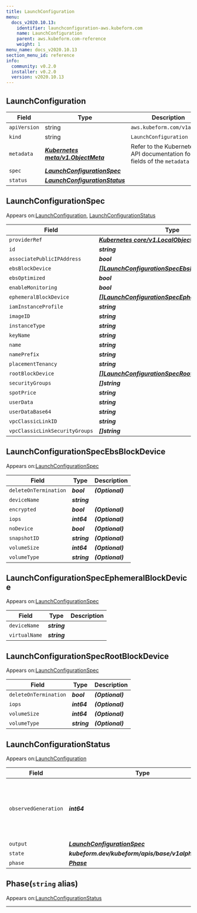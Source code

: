 ```yaml
---
title: LaunchConfiguration
menu:
  docs_v2020.10.13:
    identifier: launchconfiguration-aws.kubeform.com
    name: LaunchConfiguration
    parent: aws.kubeform.com-reference
    weight: 1
menu_name: docs_v2020.10.13
section_menu_id: reference
info:
  community: v0.2.0
  installer: v0.2.0
  version: v2020.10.13
---
```


## LaunchConfiguration
| Field | Type | Description |
| ------ | ----- | ----------- |
| `apiVersion` | string | `aws.kubeform.com/v1alpha1` |
|    `kind` | string | `LaunchConfiguration` |
| `metadata` | ***[Kubernetes meta/v1.ObjectMeta](https://kubernetes.io/docs/reference/generated/kubernetes-api/v1.13/#objectmeta-v1-meta)***|Refer to the Kubernetes API documentation for the fields of the `metadata` field.|
| `spec` | ***[LaunchConfigurationSpec](#launchconfigurationspec)***||
| `status` | ***[LaunchConfigurationStatus](#launchconfigurationstatus)***||
## LaunchConfigurationSpec

Appears on:[LaunchConfiguration](#launchconfiguration), [LaunchConfigurationStatus](#launchconfigurationstatus)

| Field | Type | Description |
| ------ | ----- | ----------- |
| `providerRef` | ***[Kubernetes core/v1.LocalObjectReference](https://kubernetes.io/docs/reference/generated/kubernetes-api/v1.13/#localobjectreference-v1-core)***||
| `id` | ***string***||
| `associatePublicIPAddress` | ***bool***| ***(Optional)*** |
| `ebsBlockDevice` | ***[[]LaunchConfigurationSpecEbsBlockDevice](#launchconfigurationspecebsblockdevice)***| ***(Optional)*** |
| `ebsOptimized` | ***bool***| ***(Optional)*** |
| `enableMonitoring` | ***bool***| ***(Optional)*** |
| `ephemeralBlockDevice` | ***[[]LaunchConfigurationSpecEphemeralBlockDevice](#launchconfigurationspecephemeralblockdevice)***| ***(Optional)*** |
| `iamInstanceProfile` | ***string***| ***(Optional)*** |
| `imageID` | ***string***||
| `instanceType` | ***string***||
| `keyName` | ***string***| ***(Optional)*** |
| `name` | ***string***| ***(Optional)*** |
| `namePrefix` | ***string***| ***(Optional)*** |
| `placementTenancy` | ***string***| ***(Optional)*** |
| `rootBlockDevice` | ***[[]LaunchConfigurationSpecRootBlockDevice](#launchconfigurationspecrootblockdevice)***| ***(Optional)*** |
| `securityGroups` | ***[]string***| ***(Optional)*** |
| `spotPrice` | ***string***| ***(Optional)*** |
| `userData` | ***string***| ***(Optional)*** |
| `userDataBase64` | ***string***| ***(Optional)*** |
| `vpcClassicLinkID` | ***string***| ***(Optional)*** |
| `vpcClassicLinkSecurityGroups` | ***[]string***| ***(Optional)*** |
## LaunchConfigurationSpecEbsBlockDevice

Appears on:[LaunchConfigurationSpec](#launchconfigurationspec)

| Field | Type | Description |
| ------ | ----- | ----------- |
| `deleteOnTermination` | ***bool***| ***(Optional)*** |
| `deviceName` | ***string***||
| `encrypted` | ***bool***| ***(Optional)*** |
| `iops` | ***int64***| ***(Optional)*** |
| `noDevice` | ***bool***| ***(Optional)*** |
| `snapshotID` | ***string***| ***(Optional)*** |
| `volumeSize` | ***int64***| ***(Optional)*** |
| `volumeType` | ***string***| ***(Optional)*** |
## LaunchConfigurationSpecEphemeralBlockDevice

Appears on:[LaunchConfigurationSpec](#launchconfigurationspec)

| Field | Type | Description |
| ------ | ----- | ----------- |
| `deviceName` | ***string***||
| `virtualName` | ***string***||
## LaunchConfigurationSpecRootBlockDevice

Appears on:[LaunchConfigurationSpec](#launchconfigurationspec)

| Field | Type | Description |
| ------ | ----- | ----------- |
| `deleteOnTermination` | ***bool***| ***(Optional)*** |
| `iops` | ***int64***| ***(Optional)*** |
| `volumeSize` | ***int64***| ***(Optional)*** |
| `volumeType` | ***string***| ***(Optional)*** |
## LaunchConfigurationStatus

Appears on:[LaunchConfiguration](#launchconfiguration)

| Field | Type | Description |
| ------ | ----- | ----------- |
| `observedGeneration` | ***int64***| ***(Optional)*** Resource generation, which is updated on mutation by the API Server.|
| `output` | ***[LaunchConfigurationSpec](#launchconfigurationspec)***| ***(Optional)*** |
| `state` | ***kubeform.dev/kubeform/apis/base/v1alpha1.State***| ***(Optional)*** |
| `phase` | ***[Phase](#phase)***| ***(Optional)*** |
## Phase(`string` alias)

Appears on:[LaunchConfigurationStatus](#launchconfigurationstatus)

---
